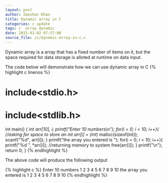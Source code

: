 ```yaml
---
layout: post
author: Zeeshan Khan
title: Dynamic array in C
categories: c update
tags: c  array dynamic
date: 2015-01-02 07:57:00
source_file: /c/dynamic-array-in-c.c
---
```

Dynamic array is a array that has a fixed number of items on it, but the space required for data storage is alloted at runtime on data input.

The code below will demonstrate how we can use dynamic array in C
{% highlight c linenos %}
# include<stdio.h>
# include<stdlib.h>

int main() {
	int *arr[10], i;
 	printf("Enter 10 numbers\n");
	for(i = 0; i < 10; i++){
		//asking for space to store an int
		arr[i] = (int*) malloc(sizeof(int)); 
		scanf("%d", arr[i]);
	}
	printf("the array you entered is ");
	for(i = 0; i < 10; i++){
		printf("%d ", *arr[i]);
		//returning memory to system
		free(arr[i]); 
	}
	printf("\n");
	return 0;
}
{% endhighlight %}

The above code will produce the following output

{% highlight c %}
Enter 10 numbers
1
2
3
4
5
6
7
8
9
10
the array you entered is
1 2 3 4 5 6 7 8 9 10 
{% endhighlight %}
